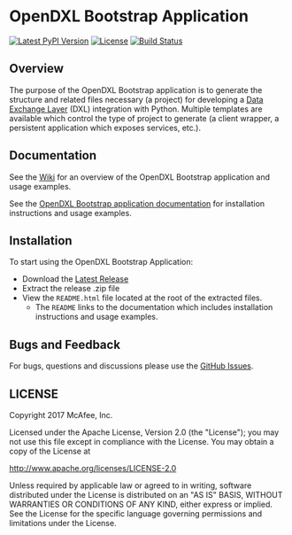 # OpenDXL Bootstrap Application
[![Latest PyPI Version](https://img.shields.io/pypi/v/dxlbootstrap.svg)](https://pypi.python.org/pypi/dxlbootstrap)
[![License](https://img.shields.io/badge/License-Apache%202.0-blue.svg)](https://opensource.org/licenses/Apache-2.0)
[![Build Status](https://travis-ci.org/opendxl/opendxl-bootstrap-python.png?branch=master)](https://travis-ci.org/opendxl/opendxl-bootstrap-python)

## Overview

The purpose of the OpenDXL Bootstrap application is to generate the structure and related
files necessary (a project) for developing a [Data Exchange Layer](http://www.mcafee.com/us/solutions/data-exchange-layer.aspx) (DXL) integration with Python. Multiple templates are available which control the type of project to generate (a client wrapper, a persistent
application which exposes services, etc.).

## Documentation

See the [Wiki](https://github.com/opendxl/opendxl-bootstrap-python/wiki) for an overview of the OpenDXL Bootstrap application and usage examples.

See the [OpenDXL Bootstrap application documentation](https://opendxl.github.io/opendxl-bootstrap-python/pydoc) for
installation instructions and usage examples.

## Installation

To start using the OpenDXL Bootstrap Application:

* Download the [Latest Release](https://github.com/opendxl/opendxl-bootstrap-python/releases/latest)
* Extract the release .zip file
* View the `README.html` file located at the root of the extracted files.
  * The `README` links to the documentation which includes installation instructions and usage examples.
  
## Bugs and Feedback

For bugs, questions and discussions please use the [GitHub Issues](https://github.com/opendxl/opendxl-bootstrap-python/issues).

## LICENSE

Copyright 2017 McAfee, Inc.

Licensed under the Apache License, Version 2.0 (the "License"); you may not use this file except in compliance with the License. You may obtain a copy of the License at

http://www.apache.org/licenses/LICENSE-2.0

Unless required by applicable law or agreed to in writing, software distributed under the License is distributed on an "AS IS" BASIS, WITHOUT WARRANTIES OR CONDITIONS OF ANY KIND, either express or implied. See the License for the specific language governing permissions and limitations under the License.
